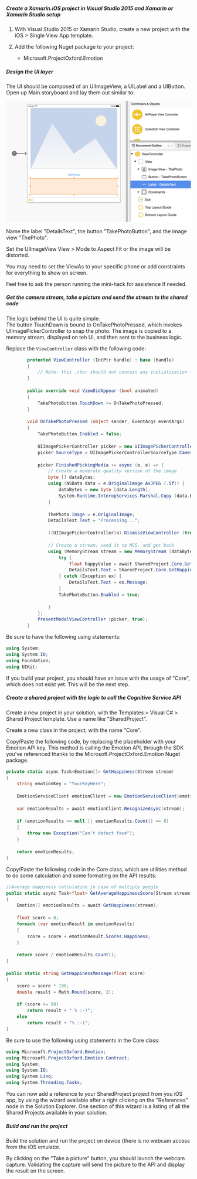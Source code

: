 ##### Create a Xamarin.iOS project in Visual Studio 2015 and Xamarin or Xamarin Studio setup

1. With Visual Studio 2015 or Xamarin Studio, create a new project with the iOS > Single View App template.

2. Add the following Nuget package to your project:
    * Microsoft.ProjectOxford.Emotion

##### Design the UI layer

The UI should be composed of an UIImageView, a UILabel and a UIButton. Open up Main.storyboard and lay them out similar to:

![alt text](images/iOS.png "")

Name the label "DetailsText", the button "TakePhotoButton", and the image view "ThePhoto".

Set the UIImageView View > Mode to Aspect Fit or the image will be distorted.

You may need to set the ViewAs to your specific phone or add constraints for everything to show on screen. 

Feel free to ask the person running the mini-hack for assistence if needed.

##### Get the camera stream, take a picture and send the stream to the shared code

 The logic behind the UI is quite simple.  
 The button TouchDown is bound to OnTakePhotoPressed, which invokes UIImagePickerController to snap the photo.
 The image is copied to a memory stream, displayed on teh UI, and then sent to the business logic.
 
 Replace the ```ViewController``` class with the following code:

```csharp
		protected ViewController (IntPtr handle) : base (handle)
		{
			// Note: this .ctor should not contain any initialization logic.
		}
	
		public override void ViewDidAppear (bool animated)
		{
			TakePhotoButton.TouchDown += OnTakePhotoPressed;
		}

		void OnTakePhotoPressed (object sender, EventArgs eventArgs)
		{
			TakePhotoButton.Enabled = false;

			UIImagePickerController picker = new UIImagePickerController ();
			picker.SourceType = UIImagePickerControllerSourceType.Camera;

			picker.FinishedPickingMedia += async (o, e) => {
				// Create a moderate quality version of the image
				byte [] dataBytes;
				using (NSData data = e.OriginalImage.AsJPEG (.5f)) {
					dataBytes = new byte [data.Length];
					System.Runtime.InteropServices.Marshal.Copy (data.Bytes, dataBytes, 0, Convert.ToInt32 (data.Length));
				}

				ThePhoto.Image = e.OriginalImage;
				DetailsText.Text = "Processing...";

				((UIImagePickerController)o).DismissViewController (true, null);

				// Create a stream, send it to MCS, and get back 
				using (MemoryStream stream = new MemoryStream (dataBytes)) {
					try {
						float happyValue = await SharedProject.Core.GetAverageHappinessScore (stream);
						DetailsText.Text = SharedProject.Core.GetHappinessMessage (happyValue);
					} catch (Exception ex) {
						DetailsText.Text = ex.Message;
					}
					TakePhotoButton.Enabled = true;

				}
			};
			PresentModalViewController (picker, true);
		}
```

Be sure to have the following using statements:

```csharp
using System;
using System.IO;
using Foundation;
using UIKit;
```
If you build your project, you should have an issue with the usage of "Core", which does not exist yet. This will be the next step.


##### Create a shared project with the logic to call the Cognitive Service API

Create a new project in your solution, with the Templates > Visual C# > Shared Project template. Use a name like "SharedProject".

Create a new class in the project, with the name "Core".

Copy/Paste the following code, by replacing the placeholder with your Emotion API key. This method is calling the Emotion API, through the SDK you've referenced thanks to the Microsoft.ProjectOxford.Emotion Nuget package.

```csharp
private static async Task<Emotion[]> GetHappiness(Stream stream)
{
    string emotionKey = "YourKeyHere";

    EmotionServiceClient emotionClient = new EmotionServiceClient(emotionKey);

    var emotionResults = await emotionClient.RecognizeAsync(stream);

    if (emotionResults == null || emotionResults.Count() == 0)
    {
        throw new Exception("Can't detect face");
    }

    return emotionResults;
}
```

Copy/Paste the following code in the Core class, which are utilities method to do some calculation and some formating on the API results:

```csharp
//Average happiness calculation in case of multiple people
public static async Task<float> GetAverageHappinessScore(Stream stream)
{
    Emotion[] emotionResults = await GetHappiness(stream);

    float score = 0;
    foreach (var emotionResult in emotionResults)
    {
        score = score + emotionResult.Scores.Happiness;
    }

    return score / emotionResults.Count();
}

public static string GetHappinessMessage(float score)
{
    score = score * 100;
    double result = Math.Round(score, 2);

    if (score >= 50)
        return result + " % :-)";
    else
        return result + "% :-(";
}
```

Be sure to use the following using statements in the Core class:

```csharp
using Microsoft.ProjectOxford.Emotion;
using Microsoft.ProjectOxford.Emotion.Contract;
using System;
using System.IO;
using System.Linq;
using System.Threading.Tasks;
```

You can now add a reference to your SharedProject project from you iOS app, by using the wizard available after a right clicking on the "References" node in the Solution Explorer. One section of this wizard is a listing of all the Shared Projects available in your solution.

##### Build and run the project

Build the solution and run the project on device (there is no webcam access from the iOS emulator. 

By clicking on the "Take a picture" button, you should launch the webcam capture. Validating the capture will send the picture to the API and display the result on the screen.
